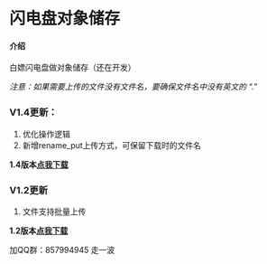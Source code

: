 # 闪电盘对象储存

#### 介绍
白嫖闪电盘做对象储存（还在开发）

*注意：如果需要上传的文件没有文件名，要确保文件名中没有英文的 “.”*

### V1.4更新：

1. 优化操作逻辑
2. 新增rename_put上传方式，可保留下载时的文件名

**1.4版本[点我下载](https://oss.shandianpan.com/5ec4fd0a4ec506deb0f1064b744c350f)**

### V1.2更新

1. 文件支持批量上传

**1.2版本[点我下载](https://oss.shandianpan.com/92ad2e2ac04cca7e51c714dd604e2344.exe)**

加QQ群：857994945 走一波

